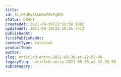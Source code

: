 ```yaml
---
title: 
id: 3LjC6dEq3AsUKm79bFg8Ql
status: DRAFT
createdAt: 2021-09-30T22:58:58.938Z
updatedAt: 2021-09-30T22:59:05.741Z
publishedAt: 
firstPublishedAt: 
contentType: tutorial
productTeam: 
author: 
slug: untitled-entry-2021-09-30-at-22-58-58
legacySlug: untitled-entry-2021-09-30-at-22-58-58
subcategory: 
---
```



